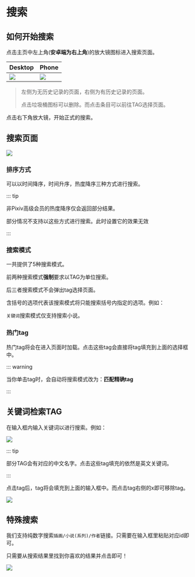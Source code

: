 # 搜索

## 如何开始搜索

点击主页中左上角(**安卓端为右上角**)的放大镜图标进入搜索页面。

| Desktop                                                                                            | Phone                                                                                              |
| -------------------------------------------------------------------------------------------------- | -------------------------------------------------------------------------------------------------- |
| ![](C:\Users\kagg886\AppData\Roaming\marktext\images\4616a2bd2318747124f2987c357e1a29ed4427de.png) | ![](C:\Users\kagg886\AppData\Roaming\marktext\images\c6976e0390abce7c0ac159ce297e0a5680202d08.png) |

> 左侧为无历史记录的页面，右侧为有历史记录的页面。
> 
> 点击垃圾桶图标可以删除。而点击条目可以前往TAG选择页面。

点击右下角放大镜，开始正式的搜索。

## 搜索页面

![](C:\Users\kagg886\AppData\Roaming\marktext\images\2025-02-21-22-08-07-image.png)

### 排序方式

可以以时间降序，时间升序，热度降序三种方式进行搜索。

::: tip

非Pixiv高级会员的热度降序仅会返回部分结果。

部分情况不支持以这些方式进行搜索。此时设置它的效果无效

:::

### 搜索模式

一共提供了5种搜索模式。

前两种搜索模式**强制**要求以TAG为单位搜索。

后三者搜索模式不会弹出tag选择页面。

含括号的选项代表该搜索模式将只能搜索括号内指定的选项。例如：

`关键词`搜索模式仅支持搜索小说。

### 热门tag

热门tag将会在进入页面时加载。点击这些tag会直接将tag填充到上面的选择框中。

::: warning

当你单击tag时，会自动将搜索模式改为：**匹配精确tag**

:::

## 关键词检索TAG

在输入框内输入关键词以进行搜索。例如：

![](C:\Users\kagg886\AppData\Roaming\marktext\images\2025-02-21-22-15-44-image.png)

::: tip

部分TAG会有对应的中文名字。点击这些tag填充的依然是英文关键词。

:::

点击tag后，tag将会填充到上面的输入框中。而点击tag右侧的x即可移除tag。

![](C:\Users\kagg886\AppData\Roaming\marktext\images\2025-02-21-22-17-45-image.png)



## 特殊搜索

我们支持纯数字搜索`插画/小说(系列)/作者`链接。只需要在输入框里粘贴对应id即可。

只需要从搜索结果里找到你喜欢的结果并点击即可！

![](C:\Users\kagg886\AppData\Roaming\marktext\images\2025-02-21-22-19-46-image.png)
